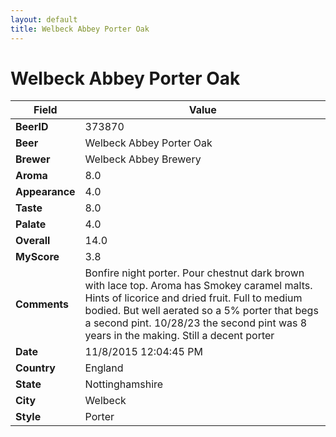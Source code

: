 ```yaml
---
layout: default
title: Welbeck Abbey Porter Oak
---
```


# Welbeck Abbey Porter Oak

| Field         | Value     |
|---------------|-----------|
| **BeerID** | 373870 |
| **Beer** | Welbeck Abbey Porter Oak |
| **Brewer** | Welbeck Abbey Brewery |
| **Aroma** | 8.0 |
| **Appearance** | 4.0 |
| **Taste** | 8.0 |
| **Palate** | 4.0 |
| **Overall** | 14.0 |
| **MyScore** | 3.8 |
| **Comments** | Bonfire night porter. Pour chestnut dark brown with lace top. Aroma has Smokey caramel malts. Hints of licorice and dried fruit. Full to medium bodied. But well aerated so a 5% porter that begs a second pint. 10/28/23 the second pint was 8 years in the making. Still a decent porter  |
| **Date** | 11/8/2015 12:04:45 PM |
| **Country** | England |
| **State** | Nottinghamshire |
| **City** | Welbeck |
| **Style** | Porter |

